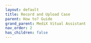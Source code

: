 ```yaml
---
layout: default
title: Record and Upload Case
parent: How to? Guide
grand_parent: MediX Vitual Assistant
nav_order: 2
has_children: false
---
```

